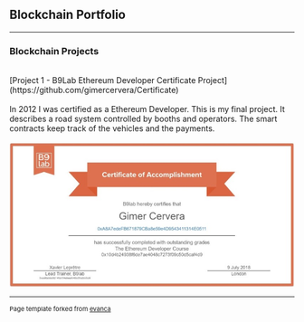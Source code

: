 ## Blockchain Portfolio

---

### Blockchain Projects
<br>
[Project 1 - B9Lab Ethereum Developer Certificate Project](https://github.com/gimercervera/Certificate)
<br><br>
In 2012 I was certified as a Ethereum Developer. This is my final project. It describes a road system controlled by booths and operators. The smart contracts keep track of the vehicles and the payments.
<br><br>
<img src="images/certificate.jpg?raw=true"/>

---
<p style="font-size:11px">Page template forked from <a href="https://github.com/evanca/quick-portfolio" target="_blank">evanca</a></p>
<!-- Remove above link if you don't want to attibute -->
